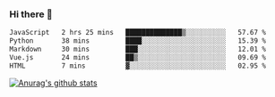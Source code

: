 ### Hi there 👋



<!--
**webB1an/webB1an** is a ✨ _special_ ✨ repository because its `README.md` (this file) appears on your GitHub profile.

Here are some ideas to get you started:

- 🔭 I’m currently working on ...
- 🌱 I’m currently learning ...
- 👯 I’m looking to collaborate on ...
- 🤔 I’m looking for help with ...
- 💬 Ask me about ...
- 📫 How to reach me: ...
- 😄 Pronouns: ...
- ⚡ Fun fact: ...
-->

<!--START_SECTION:waka-->

```txt
JavaScript   2 hrs 25 mins   ██████████████▒░░░░░░░░░░   57.67 %
Python       38 mins         ████░░░░░░░░░░░░░░░░░░░░░   15.39 %
Markdown     30 mins         ███░░░░░░░░░░░░░░░░░░░░░░   12.01 %
Vue.js       24 mins         ██▒░░░░░░░░░░░░░░░░░░░░░░   09.69 %
HTML         7 mins          ▓░░░░░░░░░░░░░░░░░░░░░░░░   02.95 %
```

<!--END_SECTION:waka-->


[![Anurag's github stats](https://github-readme-stats.vercel.app/api?username=webB1an&show_icons=true&theme=radical)](https://github.com/anuraghazra/github-readme-stats)

